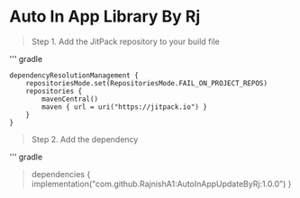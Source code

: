 # Auto In App Library By Rj

> Step 1. Add the JitPack repository to your build file

''' gradle

	dependencyResolutionManagement {
		repositoriesMode.set(RepositoriesMode.FAIL_ON_PROJECT_REPOS)
		repositories {
			mavenCentral()
			maven { url = uri("https://jitpack.io") }
		}
	}

 > Step 2. Add the dependency

''' gradle

> dependencies {
     implementation("com.github.RajnishA1:AutoInAppUpdateByRj:1.0.0")
}
